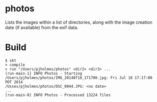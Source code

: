 photos
======

Lists the images within a list of directories, along with the image creation date (if available) from the exif data.


Build
=====

    $ sbt
    > compile
    > run "/Users/pjholmes/photos" <dir2> <dir3> ...
    [run-main-1] INFO Photos - Starting
    /Users/pjholmes/photos/IMG_20140718_171700.jpg: Fri Jul 18 17:17:00 PDT 2014
    /Usses/pjholmes/photos/DSC_0044.JPG: <no date>
    ...
    [run-main-0] INFO Photos - Processed 13224 files
